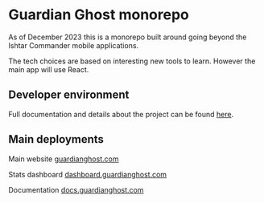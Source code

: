 # Guardian Ghost monorepo

As of December 2023 this is a monorepo built around going beyond the Ishtar Commander mobile applications.

The tech choices are based on interesting new tools to learn. However the main app will use React.

## Developer environment

Full documentation and details about the project can be found [here](https://docs.guardianghost.com).

## Main deployments

Main website [guardianghost.com](https://guardianghost.com)

Stats dashboard [dashboard.guardianghost.com](https://dashboard.guardianghost.com)

Documentation [docs.guardianghost.com](https://docs.guardianghost.com)